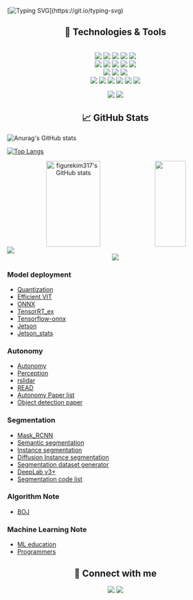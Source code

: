 [![Typing SVG](https://readme-typing-svg.demolab.com?font=Alkatra&weight=500&size=45&duration=3000&pause=3&color=6994CDEE&center=true&multiline=true&width=1000&height=120&lines=Hi+there!+I'm+Jongwan.;Nice+to+meet+you!)](https://git.io/typing-svg)

<div align="center">
  <h2>🔧 Technologies & Tools</h2>
</div>

<div align="center"> 
  <br/>

<img src="https://img.shields.io/badge/Python-3776AB?style=for-the-badge&logo=Python&logoColor=white">
<img src="https://img.shields.io/badge/C-00599C?style=for-the-badge&logo=C&logoColor=white">
<img src="https://img.shields.io/badge/C++-00599C?style=for-the-badge&logo=C%2B%2B&logoColor=white"> 
<img src="https://img.shields.io/badge/JAVA-007396?style=for-the-badge&logo=Java&logoColor=white"> 
<img src="https://img.shields.io/badge/JavaScript-F7DF1E?style=for-the-badge&logo=JavaScript&logoColor=white"> <br>

<img src="https://img.shields.io/badge/ROS-22314E?style=for-the-badge&logo=ros&logoColor=white">
<img src="https://img.shields.io/badge/ROS2-22314E?style=for-the-badge&logo=ros&logoColor=white">
<img src="https://img.shields.io/badge/OpenCV-5C3EE8?style=for-the-badge&logo=OpenCV&logoColor=white"> 
<img src="https://img.shields.io/badge/gstreamer-33AADD?style=for-the-badge&logo=gstreamer&logoColor=white">
<img src="https://img.shields.io/badge/deepstream-2F3134?style=for-the-badge&logo=nvidia&logoColor=white"> <br>
  
<img src="https://img.shields.io/badge/VS_Code-007ACC?style=for-the-badge&logo=VisualStudioCode&logoColor=white">
<img src="https://img.shields.io/badge/PyCharm-000000?style=for-the-badge&logo=PyCharm&logoColor=white">
<img src="https://img.shields.io/badge/Google_Coral-4285F4?style=for-the-badge&logo=Google&logoColor=white"> <br>

 <img src="https://img.shields.io/badge/aws-232F3E?style=for-the-badge&logo=Amazon aws&logoColor=white">
<img src="https://img.shields.io/badge/github-181717?style=for-the-badge&logo=github&logoColor=white">
<img src="https://img.shields.io/badge/git-F05032?style=for-the-badge&logo=git&logoColor=white">
<img src="https://img.shields.io/badge/Jira-0052CC?style=for-the-badge&logo=jira&logoColor=white">
<img src="https://img.shields.io/badge/Confluence-172B4D?style=for-the-badge&logo=confluence&logoColor=white">
<img src="https://img.shields.io/badge/Notion-000000?style=for-the-badge&logo=notion&logoColor=white">
   <br/>

![](https://img.shields.io/badge/OS-Linux-informational?style=flat&logo=linux&logoColor=white&color=2bbc8a)
![](https://img.shields.io/badge/OS-Windows-informational?style=flat&logo=windows&logoColor=white&color=2bbc8a) 

</div>
 
 
<div align="center">
  <h2> &#x1f4c8; GitHub Stats</h2>
</div>

![Anurag's GitHub stats](https://github-readme-stats.vercel.app/api?username=figurekim317&show_icons=true&theme=transparent)

[![Top Langs](https://github-readme-stats.vercel.app/api/top-langs/?username=figurekim317&layout=compact)](https://github.com/anuraghazra/github-readme-stats)

  
<div align="center">
  <img align="center" src="https://github-readme-stats-ashen-eta-87.vercel.app/api?username=figurekim317&show_icons=true&theme=tokyonight&bg_color=ffffff00" alt="figurekim317's GitHub stats" height="200" width="50%" />
  <img align="center" src="https://github-readme-stats-ashen-eta-87.vercel.app/api/top-langs/?username=figurekim317&layout=compact&bg_color=ffffff00" height="200" width="38%" />
</div>

  
  <a href="https://github.com/figurekim317">
    <img align="center" src="https://github-readme-activity-graph.cyclic.app/graph?username=figurekim317&theme=light&height=400&width=400&bg_color=white&title_color=2f80ed&color=2f80ed&line=2f80ed&point=1074b8&custom_title=figurekim317's%20Contribution%20Graph&area=true&hide_border=true&font_color=2f80ed&font_weight=bold"/>
  </a>
</div>



<div align="center">
  <a href="https://solved.ac/ggusg0317">
    <img src="http://mazassumnida.wtf/api/v2/generate_badge?boj=ggusg0317" />
  </a>
</div>



### Model deployment
- [Quantization](https://github.com/figurekim317/Quantization)
- [Efficient VIT](https://github.com/figurekim317/efficientvit)
- [ONNX](https://github.com/onnx/onnx)
- [TensorRT_ex](https://github.com/figurekim317/TensorRT_ex)
- [Tensorflow-onnx](https://github.com/figurekim317/tensorflow-onnx)
- [Jetson](https://github.com/figurekim317/jetson-inference)
- [Jetson_stats](https://github.com/figurekim317/jetson_stats)
 
### Autonomy
- [Autonomy](https://github.com/figurekim317/Autonomy)
- [Perception](https://github.com/figurekim317/Perception-for-Self-driving)
- [rslidar](https://github.com/figurekim317/rslidar_sdk)
- [READ](https://github.com/figurekim317/READ)
- [Autonomy Paper list](https://github.com/figurekim317/awesome-self-driving-car)
- [Object detection paper](https://github.com/figurekim317/deep_learning_object_detection)

### Segmentation
- [Mask_RCNN](https://github.com/figurekim317/Mask_RCNN)
- [Semantic segmentation](https://github.com/figurekim317/Segmentation)
- [Instance segmentation](https://github.com/figurekim317/instance_seg)
- [Diffusion Instance segmentation](https://github.com/figurekim317/DiffusionInst)
- [Segmentation dataset generator](https://github.com/figurekim317/synthetic-segmentation-dataset-generator)
- [DeepLab v3+](https://github.com/figurekim317/DeepLabV3Plus-Pytorch)
- [Segmentation code list](https://github.com/figurekim317/awesome-semantic-segmentation)

### Algorithm Note
- [BOJ](https://github.com/figurekim317/BOJ)

### Machine Learning Note
- [ML education](https://github.com/figurekim317/ML-For-Beginners)
- [Programmers](https://github.com/figurekim317/programmers_dev)


<div align="center">
  <h2> 🤝 Connect with me</h2>
</div>

<div align="center">
  <a href="https://www.linkedin.com/in/jongwan-kim-019712251/"><img src="https://img.shields.io/badge/LinkedIn--_.svg?style=social&logo=linkedin"/></a>
  <a href="https://github.com/figurekim317"><img src="https://img.shields.io/badge/GitHub--_.svg?style=social&logo=github"/></a>
</div>
